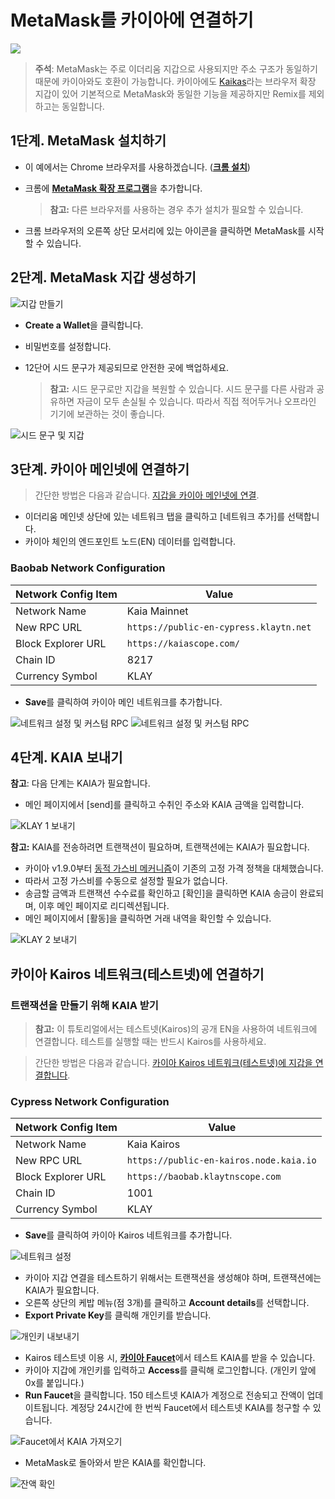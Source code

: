 # MetaMask를 카이아에 연결하기

![](/img/banners/kaia-metamask.png)

> **주석**: MetaMask는 주로 이더리움 지갑으로 사용되지만 주소 구조가 동일하기 때문에 카이아와도 호환이 가능합니다. 카이아에도 [Kaikas](../tools/wallets/kaikas.md)라는 브라우저 확장 지갑이 있어 기본적으로 MetaMask와 동일한 기능을 제공하지만 Remix를 제외하고는 동일합니다.

## 1단계. MetaMask 설치하기 <a href="#install-metamask" id="install-metamask"></a>

- 이 예에서는 Chrome 브라우저를 사용하겠습니다. ([**크롬 설치**](https://www.google.com/intl/en_us/chrome/))
- 크롬에 [**MetaMask 확장 프로그램**](https://chrome.google.com/webstore/detail/metamask/nkbihfbeogaeaoehlefnkodbefgpgknn?hl=en)을 추가합니다.

  > **참고:** 다른 브라우저를 사용하는 경우 추가 설치가 필요할 수 있습니다.
- 크롬 브라우저의 오른쪽 상단 모서리에 있는 아이콘을 클릭하면 MetaMask를 시작할 수 있습니다.

## 2단계. MetaMask 지갑 생성하기 <a href="#generate-a-metamask" id="generate-a-metamask"></a>

![지갑 만들기](/img/build/tutorials/new-to-metamask.png)

- **Create a Wallet**을 클릭합니다.
- 비밀번호를 설정합니다.
- 12단어 시드 문구가 제공되므로 안전한 곳에 백업하세요.

  > **참고:** 시드 문구로만 지갑을 복원할 수 있습니다. 시드 문구를 다른 사람과 공유하면 자금이 모두 손실될 수 있습니다. 따라서 직접 적어두거나 오프라인 기기에 보관하는 것이 좋습니다.

![시드 문구 및 지갑](/img/build/tutorials/metamask-secret-backup.png)

## 3단계. 카이아 메인넷에 연결하기 <a href="#connect-to-klaytn-cypress-network-mainnet" id="connect-to-klaytn-cypress-network-mainnet"></a>

> 간단한 방법은 다음과 같습니다. [지갑을 카이아 메인넷에 연결](https://chainlist.org/chain/8217).

- 이더리움 메인넷 상단에 있는 네트워크 탭을 클릭하고 \[네트워크 추가]를 선택합니다.
- 카이아 체인의 엔드포인트 노드(EN) 데이터를 입력합니다.

### Baobab Network Configuration

| Network Config Item | Value                                  |
| ------------------- | -------------------------------------- |
| Network Name        | Kaia Mainnet                           |
| New RPC URL         | `https://public-en-cypress.klaytn.net` |
| Block Explorer URL  | `https://kaiascope.com/`               |
| Chain ID            | 8217                                   |
| Currency Symbol     | KLAY                                   |

- **Save**를 클릭하여 카이아 메인 네트워크를 추가합니다.

![네트워크 설정 및 커스텀 RPC](/img/build/tutorials/metamask-add-cypress-1.png) ![네트워크 설정 및 커스텀 RPC](/img/build/tutorials/metamask-add-cypress-2.png)

## 4단계. KAIA 보내기 <a href="#send-klay" id="send-klay"></a>

**참고**: 다음 단계는 KAIA가 필요합니다.

- 메인 페이지에서 \[send]를 클릭하고 수취인 주소와 KAIA 금액을 입력합니다.

![KLAY 1 보내기](/img/build/tutorials/metamask-send-klay-1.png)

**참고:** KAIA를 전송하려면 트랜잭션이 필요하며, 트랜잭션에는 KAIA가 필요합니다.

- 카이아 v1.9.0부터 [동적 가스비 메커니즘](https://medium.com/klaytn/dynamic-gas-fee-pricing-mechanism-1dac83d2689)이 기존의 고정 가격 정책을 대체했습니다.
- 따라서 고정 가스비를 수동으로 설정할 필요가 없습니다.
- 송금할 금액과 트랜잭션 수수료를 확인하고 \[확인]을 클릭하면 KAIA 송금이 완료되며, 이후 메인 페이지로 리디렉션됩니다.
- 메인 페이지에서 \[활동]을 클릭하면 거래 내역을 확인할 수 있습니다.

![KLAY 2 보내기](/img/build/tutorials/metamask-send-klay-2.png)

## 카이아 Kairos 네트워크(테스트넷)에 연결하기 <a href="#connect-to-klaytn-baobab-network-testnet" id="connect-to-klaytn-baobab-network-testnet"></a>

### 트랜잭션을 만들기 위해 KAIA 받기

> **참고:** 이 튜토리얼에서는 테스트넷(Kairos)의 공개 EN을 사용하여 네트워크에 연결합니다. 테스트를 실행할 때는 반드시 Kairos를 사용하세요.

> 간단한 방법은 다음과 같습니다. [카이아 Kairos 네트워크(테스트넷)에 지갑을 연결합니다](https://chainlist.org/chain/1001).

### Cypress Network Configuration

| Network Config Item | Value                                   |
| ------------------- | --------------------------------------- |
| Network Name        | Kaia Kairos                             |
| New RPC URL         | `https://public-en-kairos.node.kaia.io` |
| Block Explorer URL  | `https://baobab.klaytnscope.com `       |
| Chain ID            | 1001                                    |
| Currency Symbol     | KLAY                                    |

- **Save**를 클릭하여 카이아 Kairos 네트워크를 추가합니다.

![네트워크 설정](/img/build/tutorials/connect-testnet-1.png)

- 카이아 지갑 연결을 테스트하기 위해서는 트랜잭션을 생성해야 하며, 트랜잭션에는 KAIA가 필요합니다.
- 오른쪽 상단의 케밥 메뉴(점 3개)를 클릭하고 **Account details**를 선택합니다.
- **Export Private Key**를 클릭해 개인키를 받습니다.

![개인키 내보내기](/img/build/tutorials/connect-testnet-2.png)

- Kairos 테스트넷 이용 시, [**카이아 Faucet**](https://baobab.wallet.klaytn.foundation/access?next=faucet)에서 테스트 KAIA를 받을 수 있습니다.
- 카이아 지갑에 개인키를 입력하고 **Access**를 클릭해 로그인합니다. (개인키 앞에 0x를 붙입니다.)
- **Run Faucet**을 클릭합니다. 150 테스트넷 KAIA가 계정으로 전송되고 잔액이 업데이트됩니다. 계정당 24시간에 한 번씩 Faucet에서 테스트넷 KAIA를 청구할 수 있습니다.

![Faucet에서 KAIA 가져오기](/img/build/tutorials/connect-testnet-3.png)

- MetaMask로 돌아와서 받은 KAIA를 확인합니다.

![잔액 확인](/img/build/tutorials/connect-testnet-4.png)
